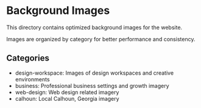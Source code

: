 # Background Images

This directory contains optimized background images for the website.

Images are organized by category for better performance and consistency.

## Categories
- design-workspace: Images of design workspaces and creative environments
- business: Professional business settings and growth imagery
- web-design: Web design related imagery
- calhoun: Local Calhoun, Georgia imagery
